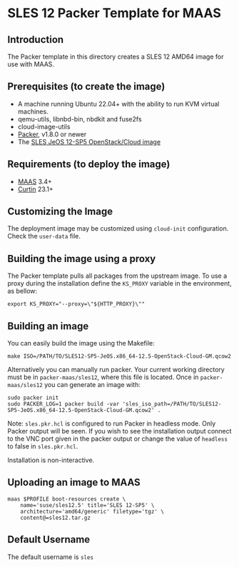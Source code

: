 # SLES 12 Packer Template for MAAS

## Introduction

The Packer template in this directory creates a SLES 12 AMD64 image for use with MAAS.

## Prerequisites (to create the image)

* A machine running Ubuntu 22.04+ with the ability to run KVM virtual machines.
* qemu-utils, libnbd-bin, nbdkit and fuse2fs
* cloud-image-utils
* [Packer](https://www.packer.io/intro/getting-started/install.html), v1.8.0 or newer
* The [SLES JeOS 12-SP5 OpenStack/Cloud image](https://www.suse.com/download/sles/)

## Requirements (to deploy the image)

* [MAAS](https://maas.io) 3.4+
* [Curtin](https://launchpad.net/curtin) 23.1+

## Customizing the Image

The deployment image may be customized using `cloud-init` configuration. Check the `user-data` file.

## Building the image using a proxy

The Packer template pulls all packages from the upstream image. To use a proxy during the installation define the `KS_PROXY` variable in the environment, as bellow:

```shell
export KS_PROXY="--proxy=\"${HTTP_PROXY}\""
```

## Building an image

You can easily build the image using the Makefile:

```shell
make ISO=/PATH/TO/SLES12-SP5-JeOS.x86_64-12.5-OpenStack-Cloud-GM.qcow2
```

Alternatively you can manually run packer. Your current working directory must be in `packer-maas/sles12`, where this file is located. Once in `packer-maas/sles12` you can generate an image with:

```shell
sudo packer init
sudo PACKER_LOG=1 packer build -var 'sles_iso_path=/PATH/TO/SLES12-SP5-JeOS.x86_64-12.5-OpenStack-Cloud-GM.qcow2' .
```

Note: `sles.pkr.hcl` is configured to run Packer in headless mode. Only Packer output will be seen. If you wish to see the installation output connect to the VNC port given in the packer output or change the value of `headless` to false in `sles.pkr.hcl`.

Installation is non-interactive.

## Uploading an image to MAAS

```shell
maas $PROFILE boot-resources create \
    name='suse/sles12.5' title='SLES 12-SP5' \
    architecture='amd64/generic' filetype='tgz' \
    content@=sles12.tar.gz
```

## Default Username

The default username is ```sles```
